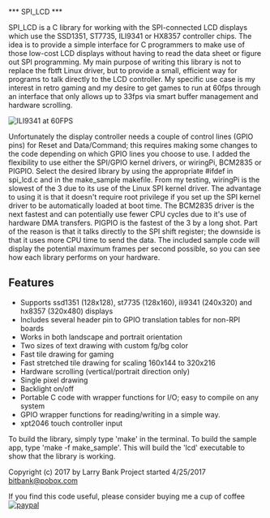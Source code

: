 *** SPI_LCD ***

SPI_LCD is a C library for working with the SPI-connected LCD
displays which use the SSD1351, ST7735, ILI9341 or HX8357 controller chips. The idea is to
provide a simple interface for C programmers to make use of
those low-cost LCD displays without having to read the data sheet or figure
out SPI programming. My main purpose of writing this library is not to
replace the fbtft Linux driver, but to provide a small, efficient way for
programs to talk directly to the LCD controller. My specific use case is
my interest in retro gaming and my desire to get games to run at 60fps
through an interface that only allows up to 33fps via smart buffer
management and hardware scrolling.

![ILI9341 at 60FPS](https://www.youtube.com/watch?v=tKnL1sJpcNo)

Unfortunately the display controller needs a couple of
control lines (GPIO pins) for Reset and Data/Command; this requires making
some changes to the code depending on which GPIO lines you choose to use.
I added the flexibility to use either the SPI/GPIO kernel drivers, or
wiringPi, BCM2835 or PIGPIO. Select the desired library by
using the appropriate #ifdef in spi_lcd.c and in the make_sample makefile.
From my testing, wiringPi is the slowest of the 3 due to its use of the Linux
SPI kernel driver. The advantage to using it is that it doesn't require root
privilege if you set up the SPI kernel driver to be automatically loaded at
boot time. The BCM2835 driver is the next fastest and can potentially use
fewer CPU cycles due to it's use of hardware DMA transfers. PIGPIO is the
fastest of the 3 by a long shot. Part of the reason is that it talks directly
to the SPI shift register; the downside is that it uses more CPU time to send
the data. The included sample code will display the potential maximum frames
per second possible, so you can see how each library performs on your hardware.

Features
--------
- Supports ssd1351 (128x128), st7735 (128x160), ili9341 (240x320) and hx8357 (320x480) displays
- Includes several header pin to GPIO translation tables for non-RPI boards
- Works in both landscape and portrait orientation
- Two sizes of text drawing with custom fg/bg color
- Fast tile drawing for gaming
- Fast stretched tile drawing for scaling 160x144 to 320x216
- Hardware scrolling (vertical/portrait direction only)
- Single pixel drawing
- Backlight on/off
- Portable C code with wrapper functions for I/O; easy to compile on any system
- GPIO wrapper functions for reading/writing in a simple way.
- xpt2046 touch controller input

To build the library, simply type 'make' in the terminal. To build the sample
app, type 'make -f make_sample'. This will build the 'lcd' executable to show
that the library is working.

Copyright (c) 2017 by Larry Bank
Project started 4/25/2017
bitbank@pobox.com<br>

If you find this code useful, please consider buying me a cup of coffee<br>
[![paypal](https://www.paypalobjects.com/en_US/i/btn/btn_donateCC_LG.gif)](https://www.paypal.com/cgi-bin/webscr?cmd=_s-xclick&hosted_button_id=SR4F44J2UR8S4)

